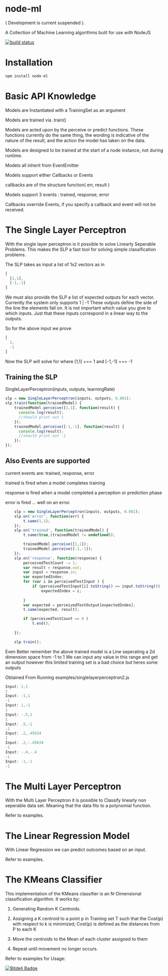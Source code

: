 node-ml
=======
( Development is current suspended ).

A Collection of Machine Learning algorithms built for use with NodeJS

[![build status](https://secure.travis-ci.org/miketheprogrammer/node-ml.png)](http://travis-ci.org/miketheprogrammer/node-ml)

Installation
========
````javascript
npm install node-ml
````

Basic API Knowledge
========

Models are Instantiated with a TrainingSet as an argument

Models are trained via .train()

Models are acted upon by the perceive or predict functions. These functions currently do the same thing, the wording is indicative of the nature of the result, and the action the model has taken on the data.

Models are designed to be trained at the start of a node instance, not during runtime. 

Models all inherit from EventEmitter

Models support either Callbacks or Events

callbacks are of the structure function( err, result ) 

Models support 3 events : trained, response, error

Callbacks override Events, if you specify a callback and event will not be received.



The Single Layer Perceptron
========

With the single layer perceptron is it possible to solve Linearly Seperable Problems. This makes the SLP a fast tool for solving
simple classification problems.

The SLP takes as input a list of 1x2 vectors as in
````javascript
[
  [1,1],
  [-1,-1]
]
````
We must also provide the SLP a list of expected outputs for each vector. Currently the system only supports 1 | -1
These outputs define the side of the line the elements fall on. It is not important which value you give to which inputs.
Just that these inputs correspond in a linear way to the outputs.

So for the above input we prove
````javascript
[
  1,
  -1
]
````

Now the SLP will solve for where [1,1] === 1 and [-1,-1] === -1

Training the SLP
---------------
SingleLayerPerceptron(inputs, outputs, learningRate)
````javascript
slp = new SingleLayerPerceptron(inputs, outputs, 0.001);
slp.train(function(trainedModel) { 
    trainedModel.perceive([1,1], function(result) {
      console.log(result);
      //should print out 1
    }); 
    trainedModel.perceive([-1,-1], function(result) {
      console.log(result);
      //should print out -1
    });
});
````

Also Events are supported
--------------
current events are: trained, response, error

trained is fired when a model completes training

response is fired when a model completed a perception or prediction phase

error is fired ... well on an error.

````javascript
    slp = new SingleLayerPerceptron(inputs, outputs, 0.001);
    slp.on('error', function(err) {
        t.same(1,1);
    });
    slp.on('trained', function(trainedModel) {
        t.same(true,(trainedModel != undefined));

        trainedModel.perceive([1,1]);
        trainedModel.perceive([-1,-1]);
    });
    slp.on('response', function(response) {
        perceivedTestCount -= 1;
        var result = response.out;
        var input = response.in;
        var expectedIndex;
        for (var i in perceivedTestInput ) {
            if (perceivedTestInput[i].toString() == input.toString())
                expectedIndex = i;
            
        }
        var expected = perceivedTestOutput[expectedIndex];
        t.same(expected, result);

        if (perceivedTestCount == 0 )
            t.end();
        
    });

    slp.train();
````

Even Better remember the above trained model is a Line seperating a 2d dimension space from -1 to 1 
We can input any value in this range and get an output however this limited training set is a bad choice but heres some outputs

Obtained From Running examples/singlelayerperceptron2.js
````javascript
Input: 1,1
1
Input: -1,1
-1
Input: 1,-1
1
Input: -.5,1
1
Input: .5,-1
-1
Input: .2,.45634
1
Input: .2,-.45634
-1
Input: -.4,-.4
-1
Input: -1,-1
-1
````

The Multi Layer Perceptron
========
With the Multi Layer Perceptron it is possible to Classify linearly non seperable data set. Meaning that the data fits to a polynomial function.

Refer to examples.

The Linear Regression Model
========

With Linear Regression we can predict outcomes based on an input.

Refer to examples.

The KMeans Classifier
========

This implementation of the KMeans classifier is an N-Dimensional
classification algorithm. It works by:

1. Generating Random K Centroids.

2. Assigning a K centroid to a point p in Training set T
   such that the Cost(p) with respect to k is minimized;
   Cost(p) is defined as the distances from P to each K

3. Move the centroids to the Mean of each cluster assigned to them

4. Repeat until movement no longer occurs.

Refer to examples for Usage:


[![Bitdeli Badge](https://d2weczhvl823v0.cloudfront.net/miketheprogrammer/node-ml/trend.png)](https://bitdeli.com/free "Bitdeli Badge")

